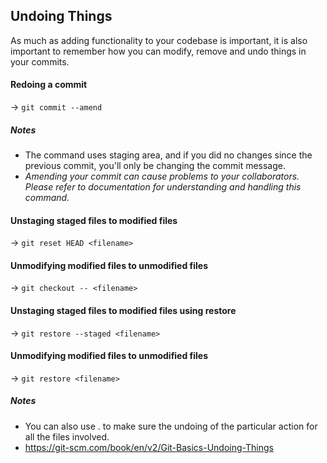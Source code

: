 ## Undoing Things

As much as adding functionality to your codebase is important, it is also important to remember how you can modify, remove and undo things in your commits.

#### Redoing a commit
-> ```git commit --amend```

##### Notes
- The command uses staging area, and if you did no changes since the previous commit, you'll only be changing the commit message.
- *Amending your commit can cause problems to your collaborators. Please refer to documentation for understanding and handling this command.*


#### Unstaging staged files to modified files
-> ```git reset HEAD <filename>```

#### Unmodifying modified files to unmodified files
-> ```git checkout -- <filename>```

#### Unstaging staged files to modified files using restore
-> ```git restore --staged <filename>```

#### Unmodifying modified files to unmodified files
-> ```git restore <filename>```

##### Notes
- You can also use . to make sure the undoing of the particular action for all the files involved.
- https://git-scm.com/book/en/v2/Git-Basics-Undoing-Things